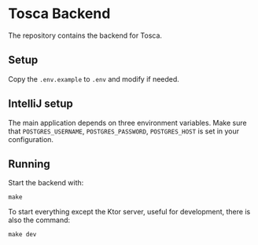 # Tosca Backend
The repository contains the backend for Tosca.

## Setup
Copy the `.env.example` to `.env` and modify if needed.

## IntelliJ setup

The main application depends on three environment variables. 
Make sure that `POSTGRES_USERNAME`, `POSTGRES_PASSWORD`, `POSTGRES_HOST` is set in
your configuration.

## Running
Start the backend with:
```
make
```

To start everything except the Ktor server, useful for development, there is also the command:
```
make dev
```

